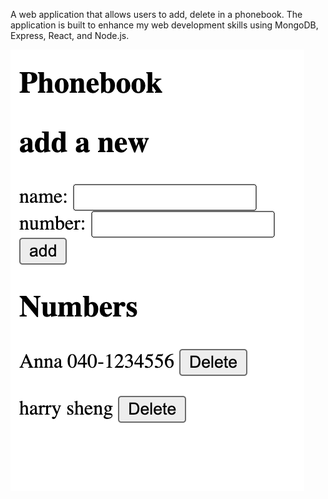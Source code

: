 A web application that allows users to add, delete in a phonebook. The application is built to enhance my web development skills using MongoDB, Express, React, and Node.js.

![image](phonebook.png)

